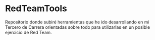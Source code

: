 # RedTeamTools
Repositorio donde subiré herramientas que he ido desarrollando en mi Tercero de Carrera orientadas sobre todo para utilizarlas en un posible ejercicio de Red Team.
